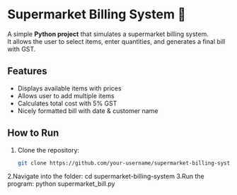 # Supermarket Billing System 🛒

A simple **Python project** that simulates a supermarket billing system.  
It allows the user to select items, enter quantities, and generates a final bill with GST.

## Features
- Displays available items with prices
- Allows user to add multiple items
- Calculates total cost with 5% GST
- Nicely formatted bill with date & customer name

## How to Run
1. Clone the repository:
   ```bash
   git clone https://github.com/your-username/supermarket-billing-system.git
2.Navigate into the folder:
  cd supermarket-billing-system
3.Run the program:
  python supermarket_bill.py


